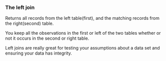 ### The left join  

Returns all records from the left table(first), and the matching records from the right(second) table.  

You keep all the observations in the first or left of the two tables whether or not it occurs in the second or right table.

Left joins are really great for testing your assumptions about a data set and ensuring your data has integrity.

